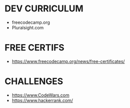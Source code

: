 # DEV CURRICULUM
* freecodecamp.org
* Pluralsight.com

# FREE CERTIFS
* https://www.freecodecamp.org/news/free-certificates/

# CHALLENGES
* https://www.CodeWars.com
* https://www.hackerrank.com/




